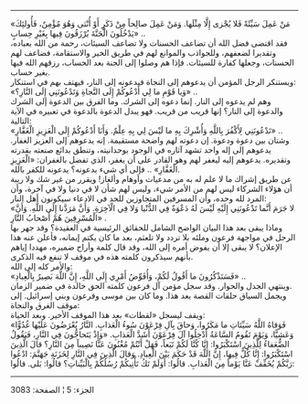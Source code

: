 ------------------------------------------------------------------------

«مَنْ عَمِلَ سَيِّئَةً فَلا يُجْزى إِلَّا مِثْلَها. وَمَنْ عَمِلَ صالِحاً مِنْ ذَكَرٍ أَوْ أُنْثى وَهُوَ مُؤْمِنٌ،
فَأُولئِكَ يَدْخُلُونَ الْجَنَّةَ يُرْزَقُونَ فِيها بِغَيْرِ حِسابٍ» ..  
فقد اقتضى فضل الله أن تضاعف الحسنات ولا تضاعف السيئات، رحمة من الله
بعباده، وتقديرا لضعفهم، وللجواذب والموانع لهم في طريق الخير والاستقامة،
فضاعف لهم الحسنات، وجعلها كفارة للسيئات. فإذا هم وصلوا إلى الجنة بعد
الحساب، رزقهم الله فيها بغير حساب.  
ويستنكر الرجل المؤمن أن يدعوهم إلى النجاة فيدعونه إلى النار، فيهتف بهم
في استنكار:  
«وَيا قَوْمِ ما لِي أَدْعُوكُمْ إِلَى النَّجاةِ وَتَدْعُونَنِي إِلَى النَّارِ؟» ..  
وهم لم يدعوه إلى النار. إنما دعوه إلى الشرك. وما الفرق بين الدعوة إلى
الشرك والدعوة إلى النار؟ إنها قريب من قريب. فهو يبدل الدعوة بالدعوة في
تعبيره في الآية التالية:  
«تَدْعُونَنِي لِأَكْفُرَ بِاللَّهِ وَأُشْرِكَ بِهِ ما لَيْسَ لِي بِهِ عِلْمٌ. وَأَنَا أَدْعُوكُمْ إِلَى الْعَزِيزِ
الْغَفَّارِ» ..  
وشتان بين دعوة ودعوة. إن دعوته لهم واضحة مستقيمة. إنه يدعوهم إلى العزيز
الغفار. يدعوهم إلى إله واحد تشهد آثاره في الوجود بوحدانيته، وتنطق بدائع
صنعته بقدرته وتقديره. يدعوهم إليه ليغفر لهم وهو القادر على أن يغفر، الذي
تفضل بالغفران: «الْعَزِيزِ الْغَفَّارِ» .. فإلى أي شيء يدعونه؟ يدعونه للكفر
بالله.  
عن طريق إشراك ما لا علم له به من مدعيات وأوهام وألغاز! ويقرر من غير شك
ولا ريبة أن هؤلاء الشركاء ليس لهم من الأمر شيء، وليس لهم شأن لا في دنيا
ولا في آخرة، وأن المرد لله وحده، وأن المسرفين المتجاوزين للحد في الادعاء
سيكونون أهل النار:  
«لا جَرَمَ أَنَّما تَدْعُونَنِي إِلَيْهِ لَيْسَ لَهُ دَعْوَةٌ فِي الدُّنْيا وَلا فِي الْآخِرَةِ. وَأَنَّ مَرَدَّنا
إِلَى اللَّهِ. وَأَنَّ الْمُسْرِفِينَ هُمْ أَصْحابُ النَّارِ» .  
وماذا يبقى بعد هذا البيان الواضح الشامل للحقائق الرئيسية في العقيدة؟ وقد
جهر بها الرجل في مواجهة فرعون وملئه بلا تردد ولا تلعثم، بعد ما كان يكتم
إيمانه، فأعلن عنه هذا الإعلان؟ لا يبقى إلا أن يفوض أمره إلى الله، وقد
قال كلمة وأراح ضميره، مهددا إياهم بأنهم سيذكرون كلمته هذه في موقف لا
تنفع فيه الذكرى.  
والأمر كله إلى الله:  
«فَسَتَذْكُرُونَ ما أَقُولُ لَكُمْ، وَأُفَوِّضُ أَمْرِي إِلَى اللَّهِ، إِنَّ اللَّهَ بَصِيرٌ بِالْعِبادِ» ..  
وينتهي الجدل والحوار. وقد سجل مؤمن آل فرعون كلمته الحق خالدة في ضمير
الزمان.  
ويجمل السياق حلقات القصة بعد هذا. وما كان بين موسى وفرعون وبني إسرائيل.
إلى موقف الغرق والنجاة:  
ويقف ليسجل «لقطات» بعد هذا الموقف الأخير. وبعد الحياة:  
«فَوَقاهُ اللَّهُ سَيِّئاتِ ما مَكَرُوا، وَحاقَ بِآلِ فِرْعَوْنَ سُوءُ الْعَذابِ. النَّارُ يُعْرَضُونَ
عَلَيْها غُدُوًّا وَعَشِيًّا، وَيَوْمَ تَقُومُ السَّاعَةُ أَدْخِلُوا آلَ فِرْعَوْنَ أَشَدَّ الْعَذابِ. «وَإِذْ
يَتَحاجُّونَ فِي النَّارِ، فَيَقُولُ الضُّعَفاءُ لِلَّذِينَ اسْتَكْبَرُوا: إِنَّا كُنَّا لَكُمْ تَبَعاً، فَهَلْ
أَنْتُمْ مُغْنُونَ عَنَّا نَصِيباً مِنَ النَّارِ؟ قالَ الَّذِينَ اسْتَكْبَرُوا: إِنَّا كُلٌّ فِيها، إِنَّ اللَّهَ
قَدْ حَكَمَ بَيْنَ الْعِبادِ. وَقالَ الَّذِينَ فِي النَّارِ لِخَزَنَةِ جَهَنَّمَ: ادْعُوا رَبَّكُمْ يُخَفِّفْ عَنَّا
يَوْماً مِنَ الْعَذابِ. قالُوا: أَوَلَمْ تَكُ تَأْتِيكُمْ رُسُلُكُمْ بِالْبَيِّناتِ؟ قالُوا: بَلى. قالُوا:

------------------------------------------------------------------------

الجزء: 5 ¦ الصفحة: 3083
